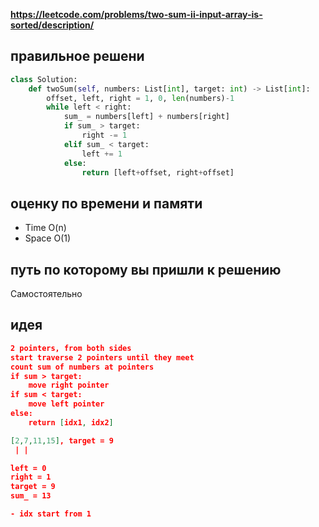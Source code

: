 **https://leetcode.com/problems/two-sum-ii-input-array-is-sorted/description/**

## правильное решени
```python
class Solution:
    def twoSum(self, numbers: List[int], target: int) -> List[int]:
        offset, left, right = 1, 0, len(numbers)-1
        while left < right:
            sum_ = numbers[left] + numbers[right]
            if sum_ > target:
                right -= 1
            elif sum_ < target:
                left += 1
            else:
                return [left+offset, right+offset]
```

## оценку по времени и памяти
- Time  O(n)
- Space O(1)

## путь по которому вы пришли к решению
Самостоятельно

## идея
```json
2 pointers, from both sides
start traverse 2 pointers until they meet
count sum of numbers at pointers
if sum > target:
    move right pointer
if sum < target:
    move left pointer
else:
    return [idx1, idx2]

[2,7,11,15], target = 9
 | |

left = 0
right = 1
target = 9
sum_ = 13

- idx start from 1
```
